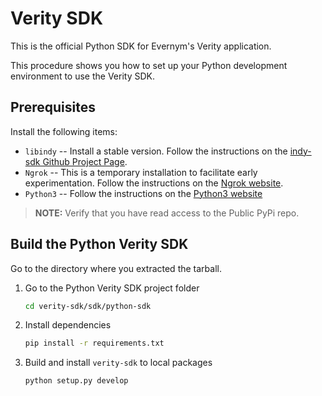 # Verity SDK

This is the official Python SDK for Evernym's Verity application. 

This procedure shows you how to set up your Python development environment to use the Verity SDK. 

## Prerequisites
Install the following items:
* `libindy` -- Install a stable version. Follow the instructions on the 
[indy-sdk Github Project Page](https://github.com/hyperledger/indy-sdk#installing-the-sdk).
* `Ngrok` -- This is a temporary installation to facilitate early experimentation. 
Follow the instructions on the [Ngrok website](https://ngrok.com/download).
* `Python3` -- Follow the instructions on the [Python3 website](https://www.python.org/downloads/)

> **NOTE:** Verify that you have read access to the Public PyPi repo.

## Build the Python Verity SDK
Go to the directory where you extracted the tarball.

1. Go to the Python Verity SDK project folder
  
   ```sh
   cd verity-sdk/sdk/python-sdk
   ```

2. Install dependencies

   ```sh
   pip install -r requirements.txt
   ```
3. Build and install `verity-sdk` to local packages 

    ```sh
    python setup.py develop 
    ```
